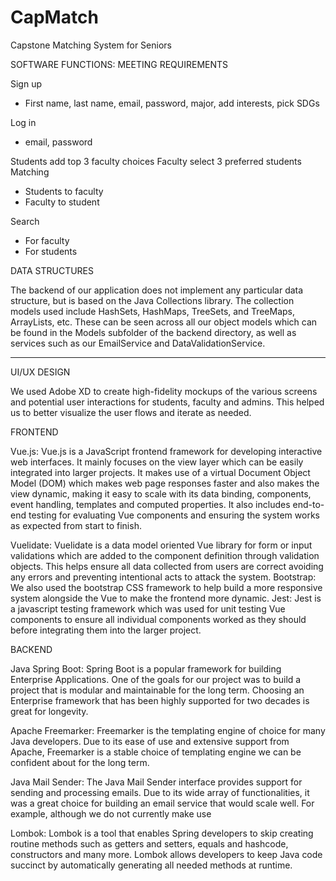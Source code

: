 # CapMatch
Capstone Matching System for Seniors 


SOFTWARE FUNCTIONS: MEETING REQUIREMENTS

Sign up
  - First name, last name, email, password, major, add interests, pick SDGs
  
Log in
  - email, password
  
Students add top 3 faculty choices
Faculty select 3 preferred students
Matching
  - Students to faculty
  - Faculty to student
  
Search
  - For faculty
  - For students



DATA STRUCTURES

The backend of our application does not implement any particular data structure, but is based on the Java Collections library. The collection models used include HashSets, HashMaps, TreeSets, and TreeMaps, ArrayLists, etc.
These can be seen across all our object models which can be found in the Models subfolder of the backend directory, as well as services such as our EmailService and DataValidationService.


-----------------------------------------------------------------------------------------------------

UI/UX DESIGN

We used Adobe XD to create high-fidelity mockups of the various screens and potential user interactions for students, faculty and admins. This helped us to better visualize the user flows and iterate as needed.



FRONTEND

Vue.js: Vue.js is a JavaScript frontend framework for developing interactive web interfaces. It mainly focuses on the view layer which can be easily integrated into larger projects. It makes use of a virtual Document Object Model (DOM) which makes web page responses faster and also makes the view dynamic, making it easy to scale with its data binding, components, event handling, templates and computed properties. It also includes end-to-end testing for evaluating Vue components and ensuring the system works as expected from start to finish.

Vuelidate: Vuelidate is a data model oriented Vue library for form or input validations which are added to the component definition through validation objects. This helps ensure all data collected from users are correct avoiding any errors and preventing intentional acts to attack the system.
Bootstrap: We also used the bootstrap CSS framework to help build a more responsive system alongside the Vue to make the frontend more dynamic.
Jest: Jest is a javascript testing framework which was used for unit testing Vue components to ensure all individual components worked as they should before integrating them into the larger project.



BACKEND

Java Spring Boot: Spring Boot is a popular framework for building Enterprise Applications. One of the goals for our project was to build a project that is modular and maintainable for the long term. Choosing an Enterprise framework that has been highly supported for two decades is great for longevity.


Apache Freemarker: Freemarker is the templating engine of choice for many Java developers. Due to its ease of use and extensive support from Apache, Freemarker is a stable choice of templating engine we can be confident about for the long term.


Java Mail Sender: The Java Mail Sender interface provides support for sending and processing emails. Due to its wide array of functionalities, it was a great choice for building an email service that would scale well. For example, although we do not currently make use 

Lombok: Lombok is a tool that enables Spring developers to skip creating routine methods such as getters and setters, equals and hashcode, constructors and many more. Lombok allows developers to keep Java code succinct by automatically generating all needed methods at runtime.
